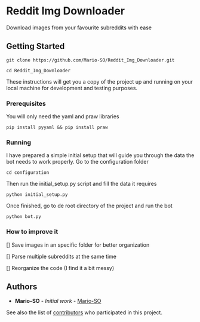 # Reddit Img Downloader

Download images from your favourite subreddits with ease

## Getting Started
```
git clone https://github.com/Mario-SO/Reddit_Img_Downloader.git
```
```
cd Reddit_Img_Downloader
```
These instructions will get you a copy of the project up and running on your local machine for development and testing purposes.

### Prerequisites

You will only need the yaml and praw libraries

```
pip install pyyaml && pip install praw
```

### Running

I have prepared a simple initial setup that will guide you through the data the bot needs to work properly.
Go to the configuration folder 

```
cd configuration
```
Then run the initial_setup.py script and fill the data it requires

```
python initial_setup.py
```
Once finished, go to de root directory of the project and run the bot

```
python bot.py
```

### How to improve it

[] Save images in an specific folder for better organization

[] Parse multiple subreddits at the same time

[] Reorganize the code (I find it a bit messy)

## Authors

* **Mario-SO** - *Initial work* - [Mario-SO](https://github.com/Mario-SO)

See also the list of [contributors](https://github.com/Mario-SO/Reddit_Img_Downloader/graphs/contributors) who participated in this project.
